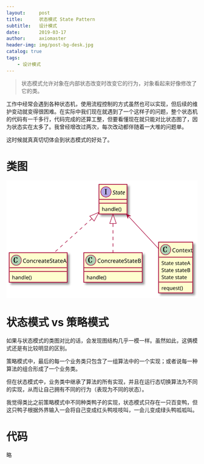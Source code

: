 ```yaml
---
layout:     post
title:      状态模式 State Pattern
subtitle:   设计模式
date:       2019-03-17
author:     axiomaster
header-img: img/post-bg-desk.jpg
catalog: true
tags:
    - 设计模式
---
```

> 状态模式允许对象在内部状态改变时改变它的行为，对象看起来好像修改了它的类。

工作中经常会遇到各种状态机，使用流程控制的方式虽然也可以实现，但后续的维护变动就变得很困难。在实际中我们现在就遇到了一个这样子的问题，整个状态机的代码有一千多行，代码完成的还算工整，但要看懂现在就只能对比状态图了，因为状态实在太多了。我曾经增改过两次，每次改动都伴随着一大堆的问题单。

这时候就真真切切体会到状态模式的好处了。

# 类图

![plantuml插件](../img/pattern/state.svg)

# 状态模式 vs 策略模式

如果与状态模式的类图对比的话，会发现图结构几乎一模一样。虽然如此，这俩模式还是有比较明显的区别。

策略模式中，最后的每一个业务类只包含了一组算法中的一个实现；或者说每一种算法的组合形成了一个业务类。

但在状态模式中，业务类中继承了算法的所有实现，并且在运行态切换算法为不同的实现，从而让自己拥有不同的行为（表现为不同的状态）。

我觉得类比之前策略模式中不同种类鸭子的实现，状态模式只存在一只百变鸭，但这只鸭子根据外界输入一会将自己变成红头鸭吱吱叫，一会儿变成绿头鸭呱呱叫。

# 代码

略